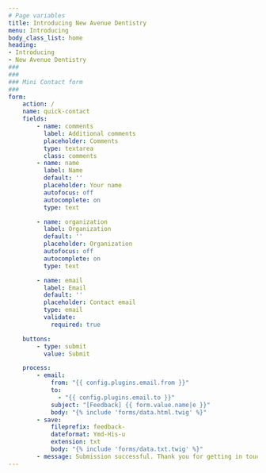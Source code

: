 ```yaml
---
# Page variables
title: Introducing New Avenue Dentistry
menu: Introducing
body_class_list: home
heading:
- Introducing
- New Avenue Dentistry
###
###
### Mini Contact form
###
form:
    action: /
    name: quick-contact
    fields:
        - name: comments
          label: Additional comments
          placeholder: Comments
          type: textarea
          class: comments
        - name: name
          label: Name
          default: ''
          placeholder: Your name
          autofocus: off
          autocomplete: on
          type: text

        - name: organization
          label: Organization
          default: ''
          placeholder: Organization
          autofocus: off
          autocomplete: on
          type: text

        - name: email
          label: Email
          default: ''
          placeholder: Contact email
          type: email
          validate:
            required: true

    buttons:
        - type: submit
          value: Submit

    process:
        - email:
            from: "{{ config.plugins.email.from }}"
            to:
              - "{{ config.plugins.email.to }}"
            subject: "[Feedback] {{ form.value.name|e }}"
            body: "{% include 'forms/data.html.twig' %}"
        - save:
            fileprefix: feedback-
            dateformat: Ymd-His-u
            extension: txt
            body: "{% include 'forms/data.txt.twig' %}"
        - message: Submission successful. Thank you for getting in touch!
---
```

